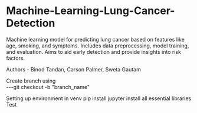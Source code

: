 # Machine-Learning-Lung-Cancer-Detection
Machine learning model for predicting lung cancer based on features like age, smoking, and symptoms. Includes data preprocessing, model training, and evaluation. Aims to aid early detection and provide insights into risk factors.<br>

Authors - Binod Tandan, Carson Palmer, Sweta Gautam <br>

Create branch using <br>
---git checkout -b "branch_name"

Setting up environment in venv
    pip install jupyter
    install all essential libraries
Test
